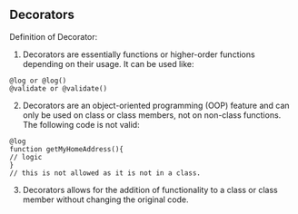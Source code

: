 ## Decorators

Definition of Decorator:
<br>
1. Decorators are essentially functions or higher-order functions depending on their usage. It can be used like:
```TS
@log or @log() 
@validate or @validate()
```
2. Decorators are an object-oriented programming (OOP) feature and can only be used on class or class members, not on non-class functions. The following code is not valid:
```TS
@log
function getMyHomeAddress(){
// logic
}
// this is not allowed as it is not in a class.
```
3. Decorators allows for the addition of functionality to a class or class member without changing the original code.